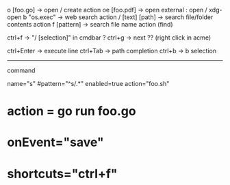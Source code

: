 
o [foo.go] -> open / create action
oe [foo.pdf] -> open external : open / xdg-open
b "os.exec" -> web search action
/ [text] [path] -> search file/folder contents action
f [pattern] -> search file name action (find)

ctrl+f -> "/ [selection]" in cmdbar ?
ctrl+g -> next ?? (right click in acme)

ctrl+Enter -> execute line
ctrl+Tab -> path completion
ctrl+b -> b selection

-------------
command

name="s"
#pattern="^s/.*"
enabled=true
action="foo.sh"
# action = go run foo.go
# onEvent="save"
# shortcuts="ctrl+f"
